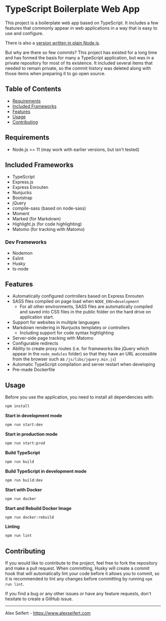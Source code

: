 # TypeScript Boilerplate Web App

This project is a boilerplate web app based on TypeScript. It includes a few features that commonly appear in web applications in a way that is easy to use and configure.

There is also a [version written in plain Node.js](https://github.com/eiskalteschatten/nodejs-webapp).

But why are there so few commits? This project has existed for a long time and has formed the basis for many a TypeScript application, but was in a private repository for most of its existence. It included several items that needed to remain private, so the commit history was deleted along with those items when preparing it to go open source.


## Table of Contents

- <a href="#requirements">Requirements</a>
- <a href="#included-frameworks">Included Frameworks</a>
- <a href="#features">Features</a>
- <a href="#usage">Usage</a>
- <a href="#contributing">Contributing</a>

## Requirements

- Node.js >= 11 (may work with earlier versions, but isn't tested)


## Included Frameworks

- TypeScript
- Express.js
- Express Enrouten
- Nunjucks
- Bootstrap
- jQuery
- compile-sass (based on node-sass)
- Moment
- Marked (for Markdown)
- Highlight.js (for code highlighting)
- Matomo (for tracking with Matomo)

### Dev Frameworks

- Nodemon
- Eslint
- Husky
- ts-node


## Features

- Automatically configured controllers based on Express Enrouten
- SASS files compiled on page load when `NODE_ENV=development`
    - For all other environments, SASS files are automatically compiled and saved into CSS files in the public folder on the hard drive on application start.
- Support for websites in multiple languages
- Markdown rendering in Nunjucks templates or controllers
    - Including support for code syntax highlighting
- Server-side page tracking with Matomo
- Configurable redirects
- Ability to create proxy routes (i.e. for frameworks like jQuery which appear in the `node_modules` folder) so that they have an URL accessible from the browser such as `/js/libs/jquery.min.js`)
- Automatic TypeScript compilation and server restart when developing
- Pre-made Dockerfile


## Usage

Before you use the application, you need to install all dependencies with:

```bash
npm install
```


**Start in development mode**

```bash
npm run start:dev
```

**Start in production mode**

```bash
npm run start:prod
```

**Build TypeScript**

```bash
npm run build
```

**Build TypeScript in development mode**

```bash
npm run build:dev
```

**Start with Docker**

```bash
npm run docker
```

**Start and Rebuild Docker Image**

```bash
npm run docker:rebuild
```

**Linting**

```bash
npm run lint
```

## Contributing

If you would like to contribute to the project, feel free to fork the repository and make a pull request. When committing, Husky will create a commit hook that will automatically lint your code before it allows you to commit, so it is recommended to lint any changes before committing by running `npm run lint`.

If you find a bug or any other issues or have any feature requests, don't hesitate to create a GitHub issue.


---

Alex Seifert - https://www.alexseifert.com
